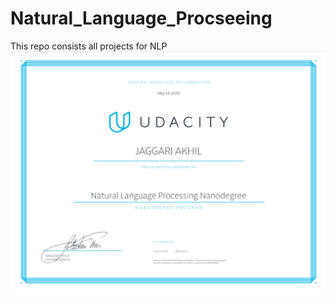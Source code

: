 # Natural_Language_Procseeing
This repo consists all projects for NLP
![Screenshot](NLPCertificate.png)
